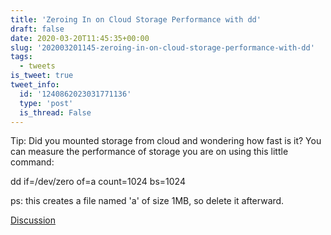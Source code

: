 ```yaml
---
title: 'Zeroing In on Cloud Storage Performance with dd'
draft: false
date: 2020-03-20T11:45:35+00:00
slug: '202003201145-zeroing-in-on-cloud-storage-performance-with-dd'
tags:
  - tweets
is_tweet: true
tweet_info:
  id: '1240862023031771136'
  type: 'post'
  is_thread: False
---
```




Tip: Did you mounted storage from cloud and wondering how fast is it? You can measure the performance of storage you are on using this little command:

dd if=/dev/zero of=a count=1024 bs=1024

ps: this creates a file named 'a' of size 1MB, so delete it afterward.

[Discussion](https://x.com/sytelus/status/1240862023031771136)
